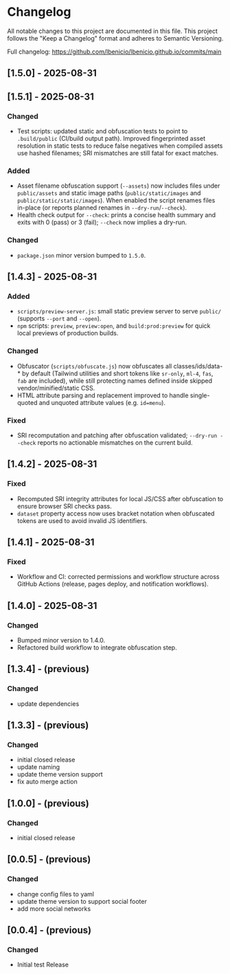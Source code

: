 # Changelog

All notable changes to this project are documented in this file. This project follows the "Keep a Changelog" format and adheres to Semantic Versioning.

Full changelog: <https://github.com/lbenicio/lbenicio.github.io/commits/main>

## [1.5.0] - 2025-08-31

## [1.5.1] - 2025-08-31

### Changed

- Test scripts: updated static and obfuscation tests to point to `.build/public` (CI/build output path). Improved fingerprinted asset resolution in static tests to reduce false negatives when compiled assets use hashed filenames; SRI mismatches are still fatal for exact matches.


### Added

- Asset filename obfuscation support (`--assets`) now includes files under `public/assets` and static image paths (`public/static/images` and `public/static/static/images`). When enabled the script renames files in-place (or reports planned renames in `--dry-run`/`--check`).
- Health check output for `--check`: prints a concise health summary and exits with 0 (pass) or 3 (fail); `--check` now implies a dry-run.

### Changed

- `package.json` minor version bumped to `1.5.0`.

## [1.4.3] - 2025-08-31

### Added

- `scripts/preview-server.js`: small static preview server to serve `public/` (supports `--port` and `--open`).
- `npm` scripts: `preview`, `preview:open`, and `build:prod:preview` for quick local previews of production builds.

### Changed

- Obfuscator (`scripts/obfuscate.js`) now obfuscates all classes/ids/data-* by default (Tailwind utilities and short tokens like `sr-only`, `ml-4`, `fas`, `fab` are included), while still protecting names defined inside skipped vendor/minified/static CSS.
- HTML attribute parsing and replacement improved to handle single-quoted and unquoted attribute values (e.g. `id=menu`).

### Fixed

- SRI recomputation and patching after obfuscation validated; `--dry-run --check` reports no actionable mismatches on the current build.

## [1.4.2] - 2025-08-31

### Fixed

- Recomputed SRI integrity attributes for local JS/CSS after obfuscation to ensure browser SRI checks pass.
- `dataset` property access now uses bracket notation when obfuscated tokens are used to avoid invalid JS identifiers.

## [1.4.1] - 2025-08-31

### Fixed

- Workflow and CI: corrected permissions and workflow structure across GitHub Actions (release, pages deploy, and notification workflows).

## [1.4.0] - 2025-08-31

### Changed

- Bumped minor version to 1.4.0.
- Refactored build workflow to integrate obfuscation step.

## [1.3.4] - (previous)

### Changed

- update dependencies

## [1.3.3] - (previous)

### Changed

- initial closed release
- update naming
- update theme version support
- fix auto merge action

## [1.0.0] - (previous)

### Changed

- initial closed release

## [0.0.5] - (previous)

### Changed

- change config files to yaml
- update theme version to support social footer
- add more social networks

## [0.0.4] - (previous)

### Changed

- Initial test Release
